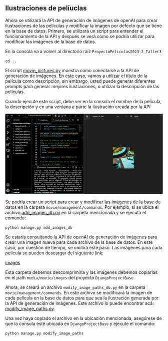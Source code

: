 ## Ilustraciones de pelíuclas

Ahora se utilizará la API de generación de imágenes de openAI para crear ilustraciones de las películas y modificar la imagen por defecto que se tiene en la base de datos.
Primero, se utilizará un script para entender el funcionamiento de la API y después se verá cómo se podría utilizar para modificar las imágenes de la base de datos.

En la consola va a volver al directorio raíz ``ProyectoPeliculas2023-2_Taller3``

````shell
cd ..
````

El script [movie_pictures.py](movie_pictures.py) muestra como conectarse a la API de generación de imágenes. En este caso, vamos a utilizar el título de la película como descripción, sin embargo, usted puede generar diferentes prompts para generar mejores ilustraciones, o utilizar la descripción de las películas.

Cuando ejecute este script, debe ver en la consola el nombre de la película, la descripción y en una ventana a parte la ilustración creada por la API

![Fork 1](imgs/mp1.png)

Se podría crear un script para crear y modificar las imágenes de la base de datos en la carpeta ``movie/management/commands``. Por ejemplo, si se ubica el archivo [add_images_db.py](aux_files/add_images_db.py) en la carpeta mencionada y se ejecuta el comando:

````shell
python manage.py add_images_db
````

Se estaría consultando la API de openAI de generación de imágenes para crear una imagen nueva para cada archivo de la base de datos. En este caso, por cuestión de tiempo, se omitirá este paso. Las imágenes para cada película se pueden descargar del siguiente link:

[images](https://drive.google.com/file/d/1-j6Q-AwrxO9q-BhPRHCp_MS2V6OYIhod/view?usp=sharing)

Esta carpeta debemos descomprimirla y las imágenes debemos copiarlas en el path ``media/movie/images`` del proyecto ``DjangoProjectBase``

Ahora, se creará un archivo ``modify_image_paths_db.py`` en la carpeta ``movie/management/commands``. En este archivo se modificará la imagen de cada película en la base de datos para que sea la ilustración generada por la API de generación de imágenes. Este archivo lo puede encontrar acá: [modify_image_paths.py](aux_files/modify_image_paths.py).

Una vez haya copiado el archivo en la ubicación mencionada, asegúrese de que la consola esté ubicada en ``DjangoProjectBase`` y ejecute el comando:

````shell
python manage.py modify_image_paths
````
